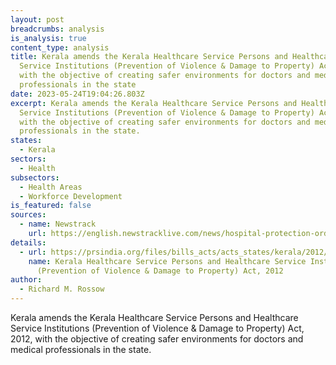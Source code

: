 ```yaml
---
layout: post
breadcrumbs: analysis
is_analysis: true
content_type: analysis
title: Kerala amends the Kerala Healthcare Service Persons and Healthcare
  Service Institutions (Prevention of Violence & Damage to Property) Act, 2012,
  with the objective of creating safer environments for doctors and medical
  professionals in the state
date: 2023-05-24T19:04:26.803Z
excerpt: Kerala amends the Kerala Healthcare Service Persons and Healthcare
  Service Institutions (Prevention of Violence & Damage to Property) Act, 2012,
  with the objective of creating safer environments for doctors and medical
  professionals in the state.
states:
  - Kerala
sectors:
  - Health
subsectors:
  - Health Areas
  - Workforce Development
is_featured: false
sources:
  - name: Newstrack
    url: https://english.newstracklive.com/news/hospital-protection-ordinance-approved-in-kerala-to-ensure-safety-of-health-staff-sc1-nu318-ta318-1277033-1.html
details:
  - url: https://prsindia.org/files/bills_acts/acts_states/kerala/2012/2012KERALA14.pdf
    name: Kerala Healthcare Service Persons and Healthcare Service Institutions
      (Prevention of Violence & Damage to Property) Act, 2012
author:
  - Richard M. Rossow
---
```

Kerala amends the Kerala Healthcare Service Persons and Healthcare Service Institutions (Prevention of Violence & Damage to Property) Act, 2012, with the objective of creating safer environments for doctors and medical professionals in the state.